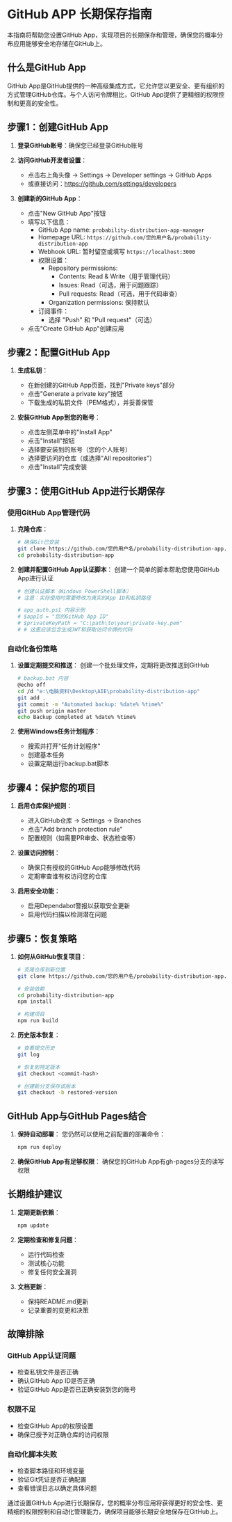 # GitHub APP 长期保存指南

本指南将帮助您设置GitHub App，实现项目的长期保存和管理，确保您的概率分布应用能够安全地存储在GitHub上。

## 什么是GitHub App

GitHub App是GitHub提供的一种高级集成方式，它允许您以更安全、更有组织的方式管理GitHub仓库。与个人访问令牌相比，GitHub App提供了更精细的权限控制和更高的安全性。

## 步骤1：创建GitHub App

1. **登录GitHub账号**：确保您已经登录GitHub账号

2. **访问GitHub开发者设置**：
   - 点击右上角头像 → Settings → Developer settings → GitHub Apps
   - 或直接访问：https://github.com/settings/developers

3. **创建新的GitHub App**：
   - 点击"New GitHub App"按钮
   - 填写以下信息：
     - GitHub App name: `probability-distribution-app-manager`
     - Homepage URL: `https://github.com/您的用户名/probability-distribution-app`
     - Webhook URL: 暂时留空或填写 `https://localhost:3000`
     - 权限设置：
       - Repository permissions:
         - Contents: Read & Write（用于管理代码）
         - Issues: Read（可选，用于问题跟踪）
         - Pull requests: Read（可选，用于代码审查）
       - Organization permissions: 保持默认
     - 订阅事件：
       - 选择 "Push" 和 "Pull request"（可选）
   - 点击"Create GitHub App"创建应用

## 步骤2：配置GitHub App

1. **生成私钥**：
   - 在新创建的GitHub App页面，找到"Private keys"部分
   - 点击"Generate a private key"按钮
   - 下载生成的私钥文件（PEM格式），并妥善保管

2. **安装GitHub App到您的账号**：
   - 点击左侧菜单中的"Install App"
   - 点击"Install"按钮
   - 选择要安装到的账号（您的个人账号）
   - 选择要访问的仓库（或选择"All repositories"）
   - 点击"Install"完成安装

## 步骤3：使用GitHub App进行长期保存

### 使用GitHub App管理代码

1. **克隆仓库**：
   ```bash
   # 确保Git已安装
   git clone https://github.com/您的用户名/probability-distribution-app.git
   cd probability-distribution-app
   ```

2. **创建并配置GitHub App认证脚本**：
   创建一个简单的脚本帮助您使用GitHub App进行认证

   ```bash
   # 创建认证脚本（Windows PowerShell脚本）
   # 注意：实际使用时需要修改为真实的App ID和私钥路径
   
   # app_auth.ps1 内容示例
   # $appId = "您的GitHub App ID"
   # $privateKeyPath = "C:\path\to\your\private-key.pem"
   # # 这里应该包含生成JWT和获取访问令牌的代码
   ```

### 自动化备份策略

1. **设置定期提交和推送**：
   创建一个批处理文件，定期将更改推送到GitHub

   ```bash
   # backup.bat 内容
   @echo off
   cd /d "e:\电脑资料\Desktop\AIE\probability-distribution-app"
   git add .
   git commit -m "Automated backup: %date% %time%"
   git push origin master
   echo Backup completed at %date% %time%
   ```

2. **使用Windows任务计划程序**：
   - 搜索并打开"任务计划程序"
   - 创建基本任务
   - 设置定期运行backup.bat脚本

## 步骤4：保护您的项目

1. **启用仓库保护规则**：
   - 进入GitHub仓库 → Settings → Branches
   - 点击"Add branch protection rule"
   - 配置规则（如需要PR审查、状态检查等）

2. **设置访问控制**：
   - 确保只有授权的GitHub App能够修改代码
   - 定期审查谁有权访问您的仓库

3. **启用安全功能**：
   - 启用Dependabot警报以获取安全更新
   - 启用代码扫描以检测潜在问题

## 步骤5：恢复策略

1. **如何从GitHub恢复项目**：
   ```bash
   # 克隆仓库到新位置
   git clone https://github.com/您的用户名/probability-distribution-app.git
   
   # 安装依赖
   cd probability-distribution-app
   npm install
   
   # 构建项目
   npm run build
   ```

2. **历史版本恢复**：
   ```bash
   # 查看提交历史
   git log
   
   # 恢复到特定版本
   git checkout <commit-hash>
   
   # 创建新分支保存该版本
   git checkout -b restored-version
   ```

## GitHub App与GitHub Pages结合

1. **保持自动部署**：
   您仍然可以使用之前配置的部署命令：
   ```bash
   npm run deploy
   ```

2. **确保GitHub App有足够权限**：
   确保您的GitHub App有gh-pages分支的读写权限

## 长期维护建议

1. **定期更新依赖**：
   ```bash
   npm update
   ```

2. **定期检查和修复问题**：
   - 运行代码检查
   - 测试核心功能
   - 修复任何安全漏洞

3. **文档更新**：
   - 保持README.md更新
   - 记录重要的变更和决策

## 故障排除

### GitHub App认证问题
- 检查私钥文件是否正确
- 确认GitHub App ID是否正确
- 验证GitHub App是否已正确安装到您的账号

### 权限不足
- 检查GitHub App的权限设置
- 确保已授予对正确仓库的访问权限

### 自动化脚本失败
- 检查脚本路径和环境变量
- 验证Git凭证是否正确配置
- 查看错误日志以确定具体问题

通过设置GitHub App进行长期保存，您的概率分布应用将获得更好的安全性、更精细的权限控制和自动化管理能力，确保项目能够长期安全地保存在GitHub上。